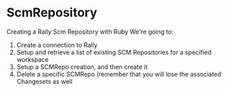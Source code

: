 # ScmRepository
Creating a Rally Scm Repository with Ruby
We're going to:
1) Create a connection to Rally
2) Setup and retrieve a list of existing SCM Repositories for a specified workspace
3) Setup a SCMRepo creation, and then create it
4) Delete a specific SCMRepo (remember that you will lose the associated Changesets as well
